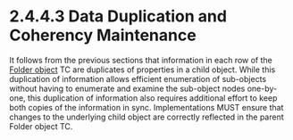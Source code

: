 <html dir="LTR" xmlns:mshelp="http://msdn.microsoft.com/mshelp" xmlns:ddue="http://ddue.schemas.microsoft.com/authoring/2003/5" xmlns:xlink="http://www.w3.org/1999/xlink" xmlns:tool="http://www.microsoft.com/tooltip">
    <head>
        <meta http-equiv="Content-Type" content="text/html; CHARSET=utf-8"></meta>
        <meta name="save" content="history"></meta>
        <title>2.4.4.3 Data Duplication and Coherency Maintenance</title>
        <xml>
            <mshelp:toctitle title="2.4.4.3 Data Duplication and Coherency Maintenance"></mshelp:toctitle>
            <mshelp:rltitle title="[MS-PST]: Data Duplication and Coherency Maintenance"></mshelp:rltitle>
            <mshelp:keyword index="A" term="0ca6bb65-92c3-4c94-9276-a7d5f8b15abe"></mshelp:keyword>
            <mshelp:attr name="DCSext.ContentType" value="open specification"></mshelp:attr>
            <mshelp:attr name="AssetID" value="0ca6bb65-92c3-4c94-9276-a7d5f8b15abe"></mshelp:attr>
            <mshelp:attr name="TopicType" value="kbRef"></mshelp:attr>
            <mshelp:attr name="DCSext.Title" value="[MS-PST]: Data Duplication and Coherency Maintenance" />
        </xml>
    </head>
    <body>
        <div id="header">
            <h1 class="heading">2.4.4.3 Data Duplication and Coherency Maintenance</h1>
        </div>
        <div id="mainSection">
            <div id="mainBody">
                <div id="allHistory" class="saveHistory"></div>
                <div id="sectionSection0" class="section" name="collapseableSection">
<p>It follows from the previous sections that information in
each row of the <a href="08220cc9-69b1-4072-a2e7-2a0ff201d505.html#gt_0682daa7-c1b8-419b-8a32-6048833d0b72">Folder
object</a> TC are duplicates of properties in a child object. While this
duplication of information allows efficient enumeration of sub-objects without
having to enumerate and examine the sub-object nodes one-by-one, this
duplication of information also requires additional effort to keep both copies
of the information in sync. Implementations MUST ensure that changes to the
underlying child object are correctly reflected in the parent Folder object TC.</p>
                </div>
            </div>
        </div>
    </body>
</html>